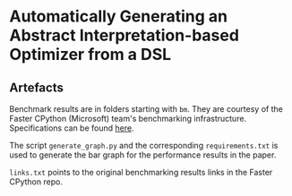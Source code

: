 # Automatically Generating an Abstract Interpretation-based Optimizer from a DSL
## Artefacts
Benchmark results are in folders starting with `bm`.
They are courtesy of the Faster CPython (Microsoft) team's benchmarking infrastructure.
Specifications can be found [here](https://github.com/faster-cpython/benchmarking-public).

The script `generate_graph.py` and the corresponding `requirements.txt` is used to
generate the bar graph for the performance results in the paper.

`links.txt` points to the original benchmarking results links in the Faster CPython repo.
